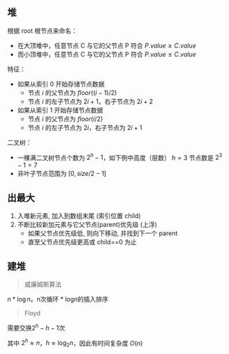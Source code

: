 ## 堆

根据 root 根节点来命名：
* 在大顶堆中，任意节点 C 与它的父节点 P 符合 $P.value \geq C.value$
* 而小顶堆中，任意节点 C 与它的父节点 P 符合 $P.value \leq C.value$

特征：
* 如果从索引 0 开始存储节点数据
  * 节点 $i$ 的父节点为 $floor((i-1)/2)$
  * 节点 $i$ 的左子节点为 $2i+1$，右子节点为 $2i+2$
* 如果从索引 1 开始存储节点数据
  * 节点 $i$ 的父节点为 $floor(i/2)$
  * 节点 $i$ 的左子节点为 $2i$，右子节点为 $2i+1$

二叉树：
* 一棵满二叉树节点个数为 $2^h-1$，如下例中高度（层数） $h=3$ 节点数是 $2^3-1=7$
* 非叶子节点范围为 $[0, size/2-1]$


## 出最大

1. 入堆新元素, 加入到数组末尾 (索引位置 child)
2. 不断比较新加元素与它父节点(parent)优先级 (上浮)
    - 如果父节点优先级低, 则向下移动, 并找到下一个 parent
    - 直至父节点优先级更高或 child==0 为止

## 建堆

> 威廉姆斯算法

$n*\log n$。n次循环 * logn的插入排序

> Floyd

需要交换$2^h -h -1$次

其中 $2^h \approx n$，$h \approx \log_2{n}$，因此有时间复杂度 $O(n)$